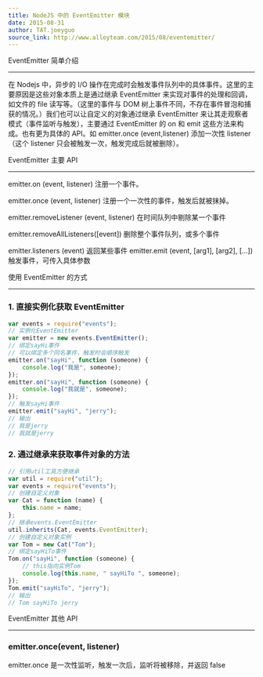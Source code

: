 ```yaml
---
title: NodeJS 中的 EventEmitter 模块
date: 2015-08-31
author: TAT.joeyguo
source_link: http://www.alloyteam.com/2015/08/eventemitter/
---
```


<!-- {% raw %} - for jekyll -->

EventEmitter 简单介绍  

* * *

在 Nodejs 中，异步的 I/O 操作在完成时会触发事件队列中的具体事件。这里的主要原因是这些对象本质上是通过继承 EventEmitter 来实现对事件的处理和回调，如文件的 file 读写等。（这里的事件与 DOM 树上事件不同，不存在事件冒泡和捕获的情况。）我们也可以让自定义的对象通过继承 EventEmitter 来让其走观察者模式（事件监听与触发），主要通过 EventEmitter 的 on 和 emit 这些方法来构成。也有更为具体的 API。如 emitter.once (event,listener) 添加一次性 listener（这个 listener 只会被触发一次，触发完成后就被删除）。

EventEmitter 主要 API  

* * *

emitter.on (event, listener) 注册一个事件。

emitter.once (event, listener) 注册一个一次性的事件，触发后就被抹掉。

emitter.removeListener (event, listener) 在时间队列中剔除某一个事件

emitter.removeAllListeners(\[event]) 删除整个事件队列，或多个事件

emitter.listeners (event) 返回某些事件 emitter.emit (event, \[arg1], \[arg2], \[...]) 触发事件，可传入具体参数

使用 EventEmitter 的方式  

* * *

### 1. 直接实例化获取 EventEmitter

```javascript
var events = require("events");
// 实例化EventEmitter
var emitter = new events.EventEmitter();
// 绑定sayHi事件
// 可以绑定多个同名事件，触发时会顺序触发
emitter.on("sayHi", function (someone) {
    console.log("我是", someone);
});
emitter.on("sayHi", function (someone) {
    console.log("我就是", someone);
});
// 触发sayHi事件
emitter.emit("sayHi", "jerry");
// 输出
// 我是jerry
// 我就是jerry
```

### 2. 通过继承来获取事件对象的方法

```javascript
// 引用util工具方便继承
var util = require("util");
var events = require("events");
// 创建自定义对象
var Cat = function (name) {
    this.name = name;
};
// 继承events.EventEmitter
util.inherits(Cat, events.EventEmitter);
// 创建自定义对象实例
var Tom = new Cat("Tom");
// 绑定sayHiTo事件
Tom.on("sayHi", function (someone) {
    // this指向实例Tom
    console.log(this.name, " sayHiTo ", someone);
});
Tom.emit("sayHiTo", "jerry");
// 输出
// Tom sayHiTo jerry
```

EventEmitter 其他 API  

* * *

### emitter.once(event, listener)

emitter.once 是一次性监听，触发一次后，监听将被移除，并返回 false


<!-- {% endraw %} - for jekyll -->